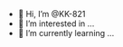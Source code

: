 - 👋 Hi, I’m @KK-821
- 👀 I’m interested in ...
- 🌱 I’m currently learning ...


<!---
KK-821/KK-821 is a ✨ special ✨ repository because its `README.md` (this file) appears on your GitHub profile.
You can click the Preview link to take a look at your changes.
--->
